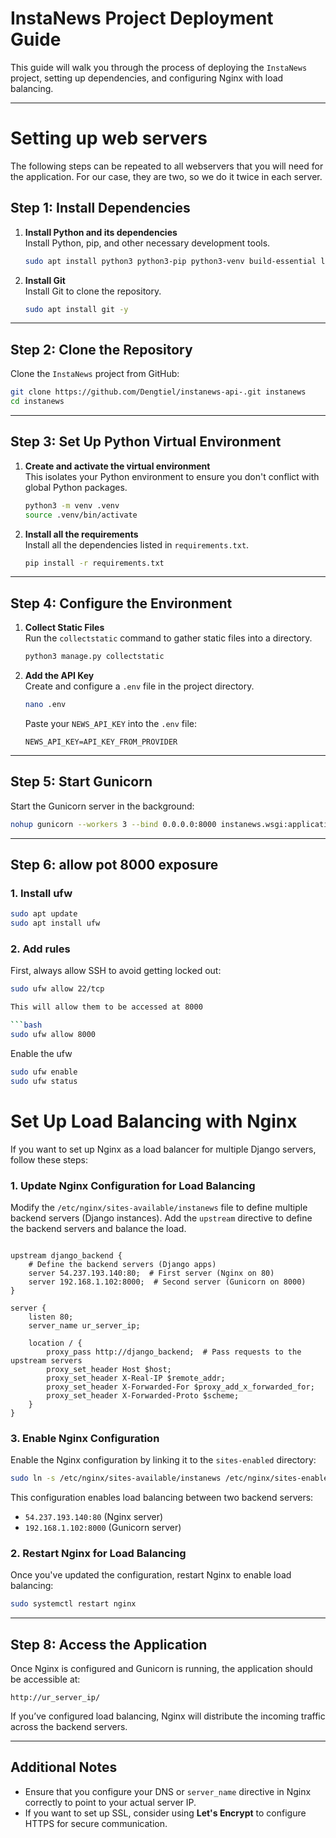 # InstaNews Project Deployment Guide

This guide will walk you through the process of deploying the `InstaNews` project, setting up dependencies, and configuring Nginx with load balancing.

---
# Setting up web servers
The following steps can be repeated to all webservers that you will need for the application. For our case, they are two, so we do it twice in each server.
## Step 1: Install Dependencies

1. **Install Python and its dependencies**  
   Install Python, pip, and other necessary development tools.

   ```bash
   sudo apt install python3 python3-pip python3-venv build-essential libpq-dev -y
   ```

2. **Install Git**  
   Install Git to clone the repository.

   ```bash
   sudo apt install git -y
   ```

---

## Step 2: Clone the Repository

Clone the `InstaNews` project from GitHub:

```bash
git clone https://github.com/Dengtiel/instanews-api-.git instanews
cd instanews
```

---

## Step 3: Set Up Python Virtual Environment

1. **Create and activate the virtual environment**  
   This isolates your Python environment to ensure you don't conflict with global Python packages.

   ```bash
   python3 -m venv .venv
   source .venv/bin/activate
   ```

2. **Install all the requirements**  
   Install all the dependencies listed in `requirements.txt`.

   ```bash
   pip install -r requirements.txt
   ```

---

## Step 4: Configure the Environment

1. **Collect Static Files**  
   Run the `collectstatic` command to gather static files into a directory.

   ```bash
   python3 manage.py collectstatic
   ```

2. **Add the API Key**  
   Create and configure a `.env` file in the project directory.

   ```bash
   nano .env
   ```

   Paste your `NEWS_API_KEY` into the `.env` file:

   ```
   NEWS_API_KEY=API_KEY_FROM_PROVIDER
   ```

---

## Step 5: Start Gunicorn

Start the Gunicorn server in the background:

```bash
nohup gunicorn --workers 3 --bind 0.0.0.0:8000 instanews.wsgi:application > gunicorn.log 2>&1 &
```

---

## Step 6: allow pot 8000 exposure

### 1. **Install ufw**

```bash
sudo apt update
sudo apt install ufw
```

### 2. **Add rules**

First, always allow SSH to avoid getting locked out:

```bash
sudo ufw allow 22/tcp

This will allow them to be accessed at 8000

```bash
sudo ufw allow 8000
```

Enable the ufw

```bash
sudo ufw enable
sudo ufw status
```

# Set Up Load Balancing with Nginx

If you want to set up Nginx as a load balancer for multiple Django servers, follow these steps:

### 1. **Update Nginx Configuration for Load Balancing**

Modify the `/etc/nginx/sites-available/instanews` file to define multiple backend servers (Django instances). Add the `upstream` directive to define the backend servers and balance the load.

```nginx

upstream django_backend {
    # Define the backend servers (Django apps)
    server 54.237.193.140:80;  # First server (Nginx on 80)
    server 192.168.1.102:8000;  # Second server (Gunicorn on 8000)
}

server {
    listen 80;
    server_name ur_server_ip;

    location / {
        proxy_pass http://django_backend;  # Pass requests to the upstream servers
        proxy_set_header Host $host;
        proxy_set_header X-Real-IP $remote_addr;
        proxy_set_header X-Forwarded-For $proxy_add_x_forwarded_for;
        proxy_set_header X-Forwarded-Proto $scheme;
    }
}

```
### 3. **Enable Nginx Configuration**

Enable the Nginx configuration by linking it to the `sites-enabled` directory:

```bash
sudo ln -s /etc/nginx/sites-available/instanews /etc/nginx/sites-enabled/
```

This configuration enables load balancing between two backend servers:

- `54.237.193.140:80` (Nginx server)
- `192.168.1.102:8000` (Gunicorn server)

### 2. **Restart Nginx for Load Balancing**

Once you've updated the configuration, restart Nginx to enable load balancing:

```bash
sudo systemctl restart nginx
```

---

## Step 8: Access the Application

Once Nginx is configured and Gunicorn is running, the application should be accessible at:

```
http://ur_server_ip/
```

If you’ve configured load balancing, Nginx will distribute the incoming traffic across the backend servers.

---

## Additional Notes

- Ensure that you configure your DNS or `server_name` directive in Nginx correctly to point to your actual server IP.
- If you want to set up SSL, consider using **Let's Encrypt** to configure HTTPS for secure communication.
